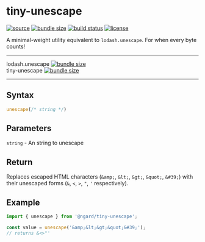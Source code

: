 # tiny-unescape

[![source](https://badgen.net/npm/v/@ngard/tiny-unescape)](https://www.npmjs.com/package/@ngard/tiny-unescape)
[![bundle size](https://badgen.net/bundlephobia/minzip/@ngard/tiny-unescape)](https://bundlephobia.com/result?p=@ngard/tiny-unescape)
[![build status](https://badgen.net/travis/NickGard/tiny-unescape)](https://travis-ci.org/NickGard/tiny-unescape)
[![license](https://badgen.net/badge/license/MIT/blue)](https://badgen.net/badge/license/MIT/blue)

A minimal-weight utility equivalent to `lodash.unescape`. For when every byte counts!

<hr/>

lodash.unescape [![bundle size](https://badgen.net/bundlephobia/minzip/lodash.unescape)](https://bundlephobia.com/result?p=lodash.unescape)
<br/>
tiny-unescape [![bundle size](https://badgen.net/bundlephobia/minzip/@ngard/tiny-unescape)](https://bundlephobia.com/result?p=@ngard/tiny-unescape)

<hr/>

## Syntax

```js
unescape(/* string */)
```

## Parameters

`string` - An string to unescape

## Return

Replaces escaped HTML characters (`&amp;`, `&lt;`, `&gt;`, `&quot;`, `&#39;`) with their unescaped forms (`&`, `<`, `>`, `"`, `'` respectively).

## Example

```javascript
import { unescape } from '@ngard/tiny-unescape';

const value = unescape('&amp;&lt;&gt;&quot;&#39;');
// returns &<>"'
```
